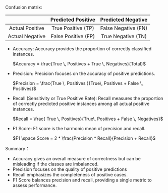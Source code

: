 Confusion matrix:

|  | Predicted Positive | Predicted Negative |
| :--: | :--: | :--: |
| Actual Positive | True Positive (TP) | False Negative (FN) |
| Actual Negative | False Positive (FP) | True Negative (TN) |



- Accuracy: Accuracy provides the proportion of correctly classified instances.
  
  $Accuracy = \frac{True \, Positives + True \, Negatives}{Total}$  
- Precision: Precision focuses on the accuracy of positive predictions.
  
  $Precision = \frac{True \, Positives }{True\, Positives + False \, Positives}$ 
- Recall (Sensitivity or True Positive Rate): Recall measures the proportion of correctly predicted positive instances among all actual positive instances.
    
    $Recall = \frac{ True \, Positives}{True\, Positives + False \, Negatives}$   
- F1 Score: F1 score is the harmonic mean of precision and recall.
    
    $F1 \space Score = 2 * \frac{Precision * Recall}{Precision + Recall}$

Summary：
- Accuracy gives an overall measure of correctness but can be misleading if the classes are imbalanced.
- Precision focuses on the quality of positive predictions 
- Recall emphasizes the completeness of positive cases.
- F1 Score balances precision and recall, providing a single metric to assess performance.